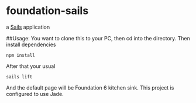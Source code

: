 # foundation-sails

a [Sails](http://sailsjs.org) application

##Usage:
You want to clone this to your PC, then cd into the directory. Then install dependencies
```
npm install
```
After that your usual
```
sails lift
```
And the default page will be Foundation 6 kitchen sink. This project is configured to use Jade.